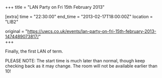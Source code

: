 +++
title = "LAN Party on Fri 15th February 2013"

[extra]
time = "22:30:00"
end_time = "2013-02-17T18:00:00Z"
location = "LIB2"

original = "https://uwcs.co.uk/events/lan-party-on-fri-15th-february-2013-1474489073817/"    
+++

Finally, the first LAN of term.

PLEASE NOTE: The start time is much later than normal, though keep checking back as it may change. The room will not be available earlier than 10\!


